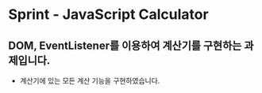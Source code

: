 # Sprint - JavaScript Calculator
## DOM, EventListener를 이용하여 계산기를 구현하는 과제입니다.
- 계산기에 있는 모든 계산 기능을 구현하였습니다.
 